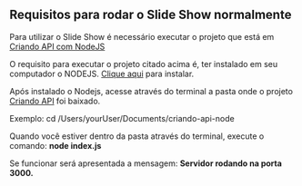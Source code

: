 <h2>Requisitos para rodar o Slide Show normalmente</h2>

Para utilizar o Slide Show é necessário executar o projeto que está em <a href="https://github.com/mayarasantos927/criando-api-com-nodejs">Criando API com NodeJS</a>

O requisito para executar o projeto citado acima é, ter instalado em seu computador o NODEJS. <a href="https://nodejs.org/en/">Clique aqui</a> para instalar.

Após instalado o Nodejs, acesse através do terminal a pasta onde o projeto <a href="https://github.com/mayarasantos927/criando-api-com-nodejs">Criando API</a> foi baixado.

Exemplo: cd /Users/yourUser/Documents/criando-api-node

Quando você estiver dentro da pasta através do terminal, execute o comando: <b>node index.js</b>

Se funcionar será apresentada a mensagem: <b>Servidor rodando na porta 3000.</b>
